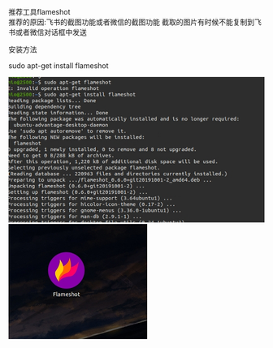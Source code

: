 推荐工具flameshot  
推荐的原因:飞书的截图功能或者微信的截图功能 截取的图片有时候不能复制到飞书或者微信对话框中发送

安装方法

sudo apt-get install flameshot


![image](https://raw.githubusercontent.com/Helpdesk2500/Image/main/%E6%88%AA%E5%9B%BE.jpg)
![image](https://raw.githubusercontent.com/Helpdesk2500/Image/main/jietu1.jpg)

